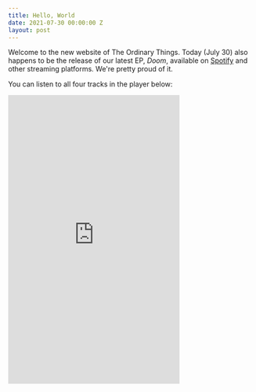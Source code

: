```yaml
---
title: Hello, World
date: 2021-07-30 00:00:00 Z
layout: post
---
```


Welcome to the new website of The Ordinary Things. Today (July 30) also happens to be the release of our latest EP, <i>Doom</i>, available on [Spotify](https://open.spotify.com/album/1Tv4MKXl34H3FsPkuQ6KAb) and other streaming platforms. We're pretty proud of it.

You can listen to all four tracks in the player below: 

<iframe style="border: 0; width: 350px; height: 588px;" src="https://bandcamp.com/EmbeddedPlayer/album=1451140335/size=large/bgcol=333333/linkcol=e99708/transparent=true/" seamless><a href="https://theordinarythings.bandcamp.com/album/doom-ep">Doom EP by The Ordinary Things</a></iframe>
